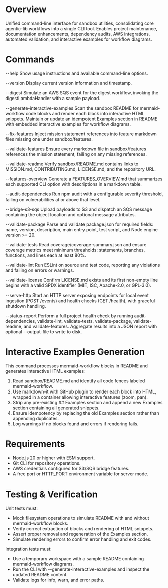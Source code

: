 # Overview

Unified command-line interface for sandbox utilities, consolidating core agentic-lib workflows into a single CLI tool. Enables project maintenance, documentation enhancements, dependency audits, AWS integrations, automated validation, and interactive examples for workflow diagrams.

# Commands

--help
  Show usage instructions and available command-line options.

--version
  Display current version information and timestamp.

--digest
  Simulate an AWS SQS event for the digest workflow, invoking the digestLambdaHandler with a sample payload.

--generate-interactive-examples
  Scan the sandbox README for mermaid-workflow code blocks and render each block into interactive HTML snippets. Maintain or update an idempotent Examples section in README with embedded interactive examples for workflow diagrams.

--fix-features
  Inject mission statement references into feature markdown files missing one under sandbox/features.

--validate-features
  Ensure every markdown file in sandbox/features references the mission statement, failing on any missing references.

--validate-readme
  Verify sandbox/README.md contains links to MISSION.md, CONTRIBUTING.md, LICENSE.md, and the repository URL.

--features-overview
  Generate a FEATURES_OVERVIEW.md that summarizes each supported CLI option with descriptions in a markdown table.

--audit-dependencies
  Run npm audit with a configurable severity threshold, failing on vulnerabilities at or above that level.

--bridge-s3-sqs
  Upload payloads to S3 and dispatch an SQS message containing the object location and optional message attributes.

--validate-package
  Parse and validate package.json for required fields: name, version, description, main entry point, test script, and Node engine version >= 20.

--validate-tests
  Read coverage/coverage-summary.json and ensure coverage metrics meet minimum thresholds: statements, branches, functions, and lines each at least 80%.

--validate-lint
  Run ESLint on source and test code, reporting any violations and failing on errors or warnings.

--validate-license
  Confirm LICENSE.md exists and its first non-empty line begins with a valid SPDX identifier (MIT, ISC, Apache-2.0, or GPL-3.0).

--serve-http
  Start an HTTP server exposing endpoints for local event ingestion (POST /events) and health checks (GET /health), with graceful shutdown handling.

--status-report
  Perform a full project health check by running audit-dependencies, validate-lint, validate-tests, validate-package, validate-readme, and validate-features. Aggregate results into a JSON report with optional --output-file to write to disk.

# Interactive Examples Generation

This command processes mermaid-workflow blocks in README and generates interactive HTML examples:

1. Read sandbox/README.md and identify all code fences labeled mermaid-workflow.
2. Use markdown-it with GitHub plugin to render each block into HTML, wrapped in a container allowing interactive features (zoom, pan).
3. Strip any pre-existing ## Examples section and append a new Examples section containing all generated snippets.
4. Ensure idempotency by replacing the old Examples section rather than appending duplicates.
5. Log warnings if no blocks found and errors if rendering fails.

# Requirements

- Node.js 20 or higher with ESM support.
- Git CLI for repository operations.
- AWS credentials configured for S3/SQS bridge features.
- A free port or HTTP_PORT environment variable for server mode.

# Testing & Verification

Unit tests must:
- Mock filesystem operations to simulate README with and without mermaid-workflow blocks.
- Verify correct extraction of blocks and rendering of HTML snippets.
- Assert proper removal and regeneration of the Examples section.
- Simulate rendering errors to confirm error handling and exit codes.

Integration tests must:
- Use a temporary workspace with a sample README containing mermaid-workflow diagrams.
- Run the CLI with --generate-interactive-examples and inspect the updated README content.
- Validate logs for info, warn, and error paths.
